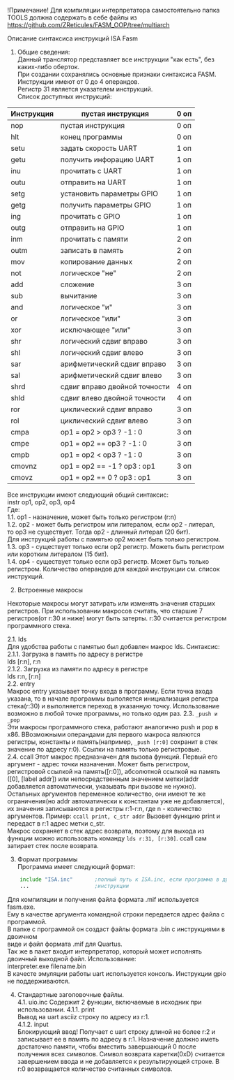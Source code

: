 !Примечание!
Для компиляции интерпретатора самостоятельно папка TOOLS должна содержать в себе файлы из <https://github.com/ZReticules/FASM_OOP/tree/multiarch>

Описание синтаксиса инструкций ISA Fasm  
1. Общие сведения:  
Данный транслятор представляет все инструкции "как есть", без каких-либо оберток.  
При создании сохранялись основные признаки синтаксиса FASM.  
Инструкции имеют от 0 до 4 операндов.  
Регистр 31 является указателем инструкций.  
Список доступных инструкций:  

| Инструкция| пустая инструкция|  0 оп |  
| ---| ---| ---| 
| nop| пустая инструкция|  0 оп |   
| hlt| конец программы|  0 оп |   
| setu| задать скорость UART|  1 оп |   
| getu| получить инфорацию UART|  1 оп |   
| inu| прочитать с UART|  1 оп |   
| outu| отправить на UART|  1 оп |   
| setg| установить параметры GPIO|  1 оп |   
| getg| получить параметры GPIO|  1 оп |   
| ing| прочитать с GPIO|  1 оп |   
| outg| отправить на GPIO|  1 оп |   
| inm| прочитать с памяти|  2 оп |   
| outm| записать в память|  2 оп |   
| mov| копирование данных|  2 оп |   
| not| логическое "не"|  2 оп |   
| add| сложение|  3 оп |   
| sub| вычитание|  3 оп |   
| and| логическое "и"|  3 оп |   
| or| логическое "или"|  3 оп |   
| xor| исключающее "или"|  3 оп |   
| shr| логический сдвиг вправо|  3 оп |   
| shl| логический сдвиг влево|  3 оп |   
| sar| арифметический сдвиг вправо|  3 оп |   
| sal| арифметический сдвиг влево|  3 оп |   
| shrd| сдвиг вправо двойной точности|  4 оп |   
| shld| сдвиг влево двойной точности|  4 оп |  
| ror| циклический сдвиг вправо|  3 оп |   
| rol| циклический сдвиг влево|  3 оп |   
| cmpa| op1 = op2 > op3 ? -1 : 0|  3 оп |   
| cmpe| op1 = op2 == op3 ? -1 : 0|  3 оп |   
| cmpb| op1 = op2 < op3 ? -1 : 0|  3 оп |   
| cmovnz| op1 = op2 == -1 ? op3 : op1|  3 оп |   
| cmovz| op1 = op2 == 0 ? op3 : op1|  3 оп |  
  
Все инструкции имеют следующий общий синтаксис:  
instr op1, op2, op3, op4  
Где:  
1.1. op1 - назначение, может быть только регистром (r:n)  
1.2. op2 - может быть регистром или литералом, если op2 - литерал,  
	то op3 не существует. Тогда op2 - длинный литерал (20 бит).  
	Для инструкций работы с памятью op2 может быть только регистром.
1.3. op3 - существует только если op2 регистр. Можеть быть регистром  
	или коротким литералом (15 бит).   
1.4. op4 - существует только если op3 регистр. Может быть только регистром.
Количество операндов для каждой инструкции см. список инструкций.  
  
2. Встроенные макросы
  
Некоторые макросы могут затирать или изменять значения старших регистров. При использовании макросов считать, что старшие 7 регистров(от r:30 и ниже) могут быть затерты. r:30 считается регистром программного стека.  
  
2.1. lds  
Для удобства работы с памятью был добавлен макрос lds. Синтаксис:  
2.1.1. Загрузка в память по адресу в регистре  
	lds [r:n], r:n  
2.1.2. Загрузка из памяти по адресу в регистре  
	lds r:n, [r:n]  
2.2. entry  
Макрос entry указывает точку входа в программу. Если точка входа указана, то в начале программы выполяется инициализация регистра стека(r:30) и выполняется переход в указанную точку. Использование возможно в любой точке программы, но только один раз.
2.3. `_push и _pop`  
Эти макросы программного стека, работают аналогично push и pop в x86. ВВозможными операндами для первого макроса являются регистры, константы и память(например, `_push [r:0]` сохранит в стек значение по адресу r:0). Ссылки на память только регистровые.  
2.4. ccall
Этот макрос предназначен для вызова функций. Первый его аргумент - адрес точки назначения. Может быть регистром, регистровой ссылкой на память([r:0]), абсолютной ссылкой на память ([0], [label addr]) или непосредственным значением метки(addr добавляется автоматически, указывать при вызове не нужно). Остальныx аргументов переменное количество, они имеют те же ограничения(но addr автоматически к константам уже не добавляется), их значения записываются в регистры r:1-r:n, где n - количество аргументов. Пример:
`ccall print, c_str addr`
Вызовет функцию print и передаст в r:1 адрес метки c_str.  
Макрос сохраняет в стек адрес возврата, поэтому для выхода из функции можно использовать команду `lds r:31, [r:30]`. ccall сам затирает стек после возврата.  
  
3. Формат программы  
Программа имеет следующий формат:  
```asm  
	include "ISA.inc"		;полный путь к ISA.inc, если программа в другой папке  
	...						;инструкции  
```	  
Для компиляции и получения файла формата .mif используется fasm.exe.  
Ему в качестве аргумента командной строки передается адрес файла с программой.  
В папке с программой он создаст файлы формата .bin с инструкциями в двоичном  
виде и файл формата .mif для Quartus.  
Так же в пакет входит интерпретатор, который может исполнять двоичный выходной файл. Использование:  
interpreter.exe filename.bin  
В качесте эмуляции работы uart используется консоль. Инструкции gpio не поддерживаются.  
  
4. Стандартные заголовочные файлы.  
4.1. uio.inc
Содержит 2 функции, включаемые в исходник при использовании.
4.1.1. print    
Вывод на uart asciiz строку по адресу из r:1.  
4.1.2. input  
Блокирующий ввод! Получает с uart строку длиной не более r:2 и записывает ее в память по адресу в r:1. Назначение должно иметь достаточно памяти, чтобы вместить завершающий 0 после получения всех символов. Символ возврата каретки(0xD) считается завершением ввода и не добавляется к результирующей строке. В r:0 возвращается количество считанных символов.  